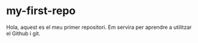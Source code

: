 # my-first-repo

Hola, aquest es el meu primer repositori. Em servira per aprendre a utilitzar el Github i git.
